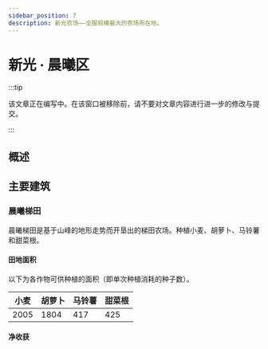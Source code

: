 ```yaml
---
sidebar_position: 7
description: 新光农场——全服规模最大的农场所在地。
---
```


# 新光 · 晨曦区

:::tip

该文章正在编写中。在该窗口被移除前，请不要对文章内容进行进一步的修改与提交。

:::

## 概述

## 主要建筑

### 晨曦梯田

晨曦梯田是基于山峰的地形走势而开垦出的梯田农场。种植小麦、胡萝卜、马铃薯和甜菜根。

#### 田地面积

以下为各作物可供种植的面积（即单次种植消耗的种子数）。

| 小麦 | 胡萝卜 | 马铃薯 | 甜菜根 |
| --- | --- | --- | --- |
| 2005 | 1804 | 417 | 425 |

#### 净收获

